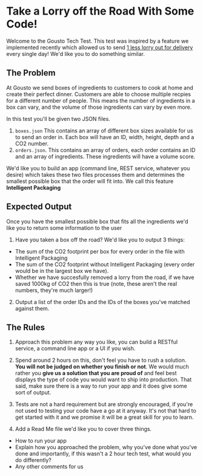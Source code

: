 # Take a Lorry off the Road With Some Code!

Welcome to the Gousto Tech Test. This test was inspired by a feature we implemented recently which allowed us to send [1 less lorry out for delivery](https://medium.com/gousto-engineering-techbrunch/taking-a-lorry-off-the-road-with-some-code-a988f70b37c1) every single day! We'd like you to do something similar.

## The Problem

At Gousto we send boxes of ingredients to customers to cook at home and create their perfect dinner. Customers are able to choose multiple recpies for a different number of people. This means the number of ingredients in a box can vary, and the volume of those ingredients can vary by even more.

In this test you'll be given two JSON files. 

1) `boxes.json` 
This contains an array of different box sizes available for us to send an order in. Each box will have an ID, width, height, depth and a CO2 number.
2) `orders.json`. 
This contains an array of orders, each order contains an ID and an array of ingredients. These ingredients will have a volume score.

We'd like you to build an app (command line, REST service, whatever you desire) which takes these two files processes them and determines the smallest possible box that the order will fit into. We call this feature **Intelligent Packaging**

## Expected Output

Once you have the smallest possible box that fits all the ingredients we'd like you to return some information to the user

1) Have you taken a box off the road?
We'd like you to output 3 things:
- The sum of the CO2 footprint per box for every order in the file with Intelligent Packaging
- The sum of the CO2 footprint without Intelligent Packaging (every order would be in the largest box we have).
- Whether we have succesfully removed a lorry from the road, if we have saved 1000kg of CO2 then this is true (note, these aren't the real numbers, they're much larger!)

2) Output a list of the order IDs and the IDs of the boxes you've matched against them.

## The Rules
1) Approach this problem any way you like, you can build a RESTful service, a command line app or a UI if you wish.

2) Spend around 2 hours on this, don't feel you have to rush a solution. **You will not be judged on whether you finish or not**. We would much rather you **give us a solution that you are proud of** and feel best displays the type of code you would want to ship into production. That said, make sure there is a way to run your app and it does give some sort of output.

3) Tests are not a hard requirement but are strongly encouraged, if you're not used to testing your code have a go at it anyway. It's not that hard to get started with it and we promise it will be a great skill for you to learn.

4) Add a Read Me file we'd like you to cover three things. 
- How to run your app
- Explain how you approached the problem, why you've done what you've done and importantly, if this wasn't a 2 hour tech test, what would you do differently?
- Any other comments for us
